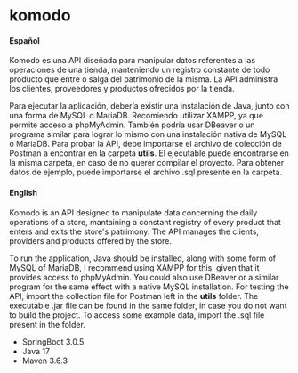 # komodo

#### Español

Komodo es una API diseñada para manipular datos referentes a las operaciones de una tienda, manteniendo un registro constante de todo producto que entre o salga del patrimonio de la misma. La API administra los clientes, proveedores y productos ofrecidos por la tienda.

Para ejecutar la aplicación, debería existir una instalación de Java, junto con una forma de MySQL o MariaDB. Recomiendo utilizar XAMPP, ya que permite acceso a phpMyAdmin. También podría usar DBeaver o un programa similar para lograr lo mismo con una instalación nativa de MySQL o MariaDB. Para probar la API, debe importarse el archivo de colección de Postman a encontrar en la carpeta **utils**. El ejecutable puede encontrarse en la misma carpeta, en caso de no querer compilar el proyecto. Para obtener datos de ejemplo, puede importarse el archivo .sql presente en la carpeta.

#### English

Komodo is an API designed to manipulate data concerning the daily operations of a store, mantaining a constant registry of every product that enters and exits the store's patrimony. The API manages the clients, providers and products offered by the store.

To run the application, Java should be installed, along with some form of MySQL of MariaDB, I recommend using XAMPP for this, given that it provides access to phpMyAdmin. You could also use DBeaver or a similar program for the same effect with a native MySQL installation. For testing the API, import the collection file for Postman left in the **utils** folder. The executable .jar file can be found in the same folder, in case you do not want to build the project. To access some example data, import the .sql file present in the folder.


* SpringBoot 3.0.5 
* Java 17
* Maven 3.6.3 
